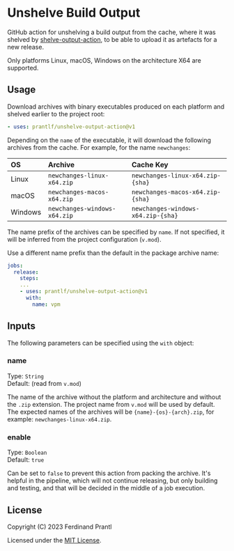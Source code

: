 # Unshelve Build Output

GitHub action for unshelving a build output from the cache, where it was shelved by [shelve-output-action], to be able to upload it as artefacts for a new release.

Only platforms Linux, macOS, Windows on the architecture X64 are supported.

## Usage

Download archives with binary executables produced on each platform and shelved earlier to the project root:

```yml
- uses: prantlf/unshelve-output-action@v1
```

Depending on the `name` of the executable, it will download the following archives from the cache. For example, for the name `newchanges`:

|    OS   |            Archive           |            Cache Key               |
|:--------|:-----------------------------|:-----------------------------------|
| Linux   | `newchanges-linux-x64.zip`   | `newchanges-linux-x64.zip-{sha}`   |
| macOS   | `newchanges-macos-x64.zip`   | `newchanges-macos-x64.zip-{sha}`   |
| Windows | `newchanges-windows-x64.zip` | `newchanges-windows-x64.zip-{sha}` |

The name prefix of the archives can be specified by `name`. If not specified, it will be inferred from the project configuration (`v.mod`).

Use a different name prefix than the default in the package archive name:

```yml
jobs:
  release:
    steps:
    ...
    - uses: prantlf/unshelve-output-action@v1
      with:
        name: vpm
```

## Inputs

The following parameters can be specified using the `with` object:

### name

Type: `String`<br>
Default: (read from `v.mod`)

The name of the archive without the platform and architecture and without the `.zip` extension. The project name from `v.mod` will be used by default. The expected names of the archives will be `{name}-{os}-{arch}.zip`, for example: `newchanges-linux-x64.zip`.

### enable

Type: `Boolean`<br>
Default: `true`

Can be set to `false` to prevent this action from packing the archive. It's helpful in the pipeline, which will not continue releasing, but only building and testing, and that will be decided in the middle of a job execution.

## License

Copyright (C) 2023 Ferdinand Prantl

Licensed under the [MIT License].

[MIT License]: http://en.wikipedia.org/wiki/MIT_License
[shelve-output-action]: https://github.com/prantlf/shelve-output-action
